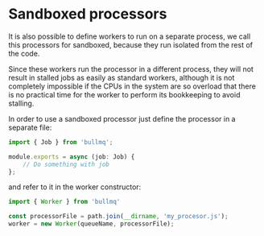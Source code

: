 # Sandboxed processors

It is also possible to define workers to run on a separate process, we call this processors for sandboxed, because they run isolated from the rest of the code. 

Since these workers run the processor in a different process, they will not result in stalled jobs as easily as standard workers, although it is not completely impossible if the CPUs in the system are so overload that there is no practical time for the worker to perform its bookkeeping to avoid stalling.

In order to use a sandboxed processor just define the processor in a separate file:

```typescript
import { Job } from 'bullmq';

module.exports = async (job: Job) {
    // Do something with job
};
```

and refer to it in the worker constructor:

```typescript
import { Worker } from 'bullmq'

const processorFile = path.join(__dirname, 'my_procesor.js');
worker = new Worker(queueName, processorFile);
```



